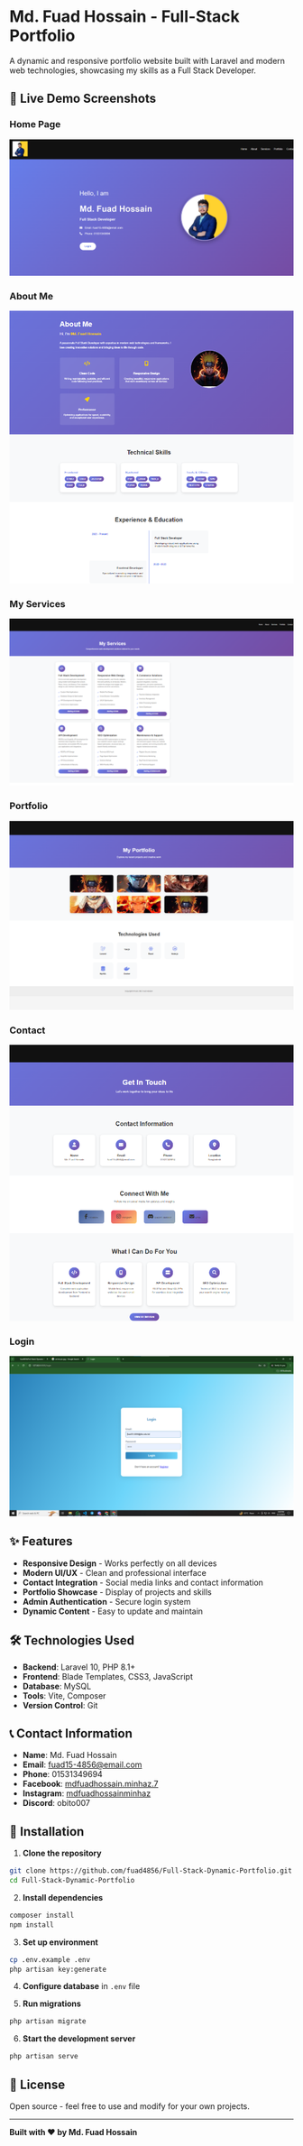 # Md. Fuad Hossain - Full-Stack Portfolio

A dynamic and responsive portfolio website built with Laravel and modern web technologies, showcasing my skills as a Full Stack Developer.

## 🚀 Live Demo Screenshots

### Home Page
![Home Page](screenshots/home%20page%20.png)

### About Me
![About Me Page](screenshots/about%20me%20page.png)

### My Services
![Services Page](screenshots/my%20service%20page.png)

### Portfolio
![Portfolio Page](screenshots/portfolio%20page.png)

### Contact
![Contact Page](screenshots/contuct%20page.png)

### Login
![Login Page](screenshots/log%20in%20page%20.png)

## ✨ Features
- **Responsive Design** - Works perfectly on all devices
- **Modern UI/UX** - Clean and professional interface
- **Contact Integration** - Social media links and contact information
- **Portfolio Showcase** - Display of projects and skills
- **Admin Authentication** - Secure login system
- **Dynamic Content** - Easy to update and maintain

## 🛠️ Technologies Used
- **Backend**: Laravel 10, PHP 8.1+
- **Frontend**: Blade Templates, CSS3, JavaScript
- **Database**: MySQL
- **Tools**: Vite, Composer
- **Version Control**: Git

## 📞 Contact Information
- **Name**: Md. Fuad Hossain
- **Email**: fuad15-4856@email.com
- **Phone**: 01531349694
- **Facebook**: [mdfuadhossain.minhaz.7](https://www.facebook.com/mdfuadhossain.minhaz.7)
- **Instagram**: [mdfuadhossainminhaz](https://www.instagram.com/mdfuadhossainminhaz/)
- **Discord**: obito007

## 🚀 Installation

1. **Clone the repository**
```bash
git clone https://github.com/fuad4856/Full-Stack-Dynamic-Portfolio.git
cd Full-Stack-Dynamic-Portfolio
```

2. **Install dependencies**
```bash
composer install
npm install
```

3. **Set up environment**
```bash
cp .env.example .env
php artisan key:generate
```

4. **Configure database** in `.env` file

5. **Run migrations**
```bash
php artisan migrate
```

6. **Start the development server**
```bash
php artisan serve
```

## 📄 License
Open source - feel free to use and modify for your own projects.

---
**Built with ❤️ by Md. Fuad Hossain**
